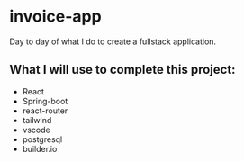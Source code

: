# invoice-app
Day to day of what I do to create a fullstack application.

## What I will use to complete this project:
- React
- Spring-boot
- react-router
- tailwind
- vscode
- postgresql
- builder.io
